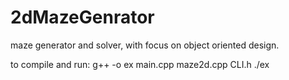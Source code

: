 # 2dMazeGenrator
maze generator and solver, with focus on object oriented design.

to compile and run: 
g++ -o ex main.cpp maze2d.cpp CLI.h
./ex
